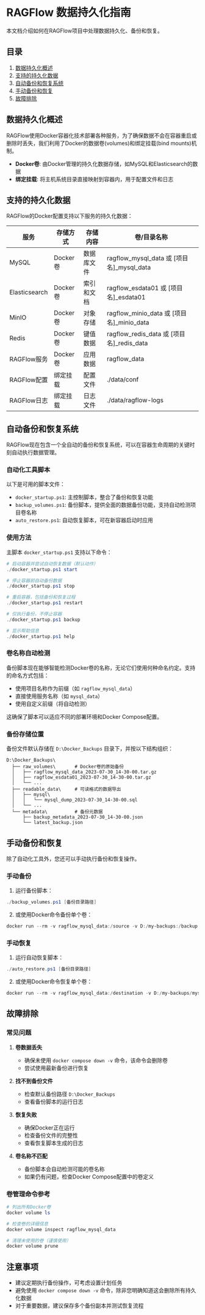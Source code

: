 # RAGFlow 数据持久化指南

本文档介绍如何在RAGFlow项目中处理数据持久化、备份和恢复。

## 目录
1. [数据持久化概述](#数据持久化概述)
2. [支持的持久化数据](#支持的持久化数据)
3. [自动备份和恢复系统](#自动备份和恢复系统)
4. [手动备份和恢复](#手动备份和恢复)
5. [故障排除](#故障排除)

## 数据持久化概述

RAGFlow使用Docker容器化技术部署各种服务，为了确保数据不会在容器重启或删除时丢失，我们利用了Docker的数据卷(volumes)和绑定挂载(bind mounts)机制。

- **Docker卷**: 由Docker管理的持久化数据存储，如MySQL和Elasticsearch的数据
- **绑定挂载**: 将主机系统目录直接映射到容器内，用于配置文件和日志

## 支持的持久化数据

RAGFlow的Docker配置支持以下服务的持久化数据：

| 服务 | 存储方式 | 存储内容 | 卷/目录名称 |
|-----|---------|---------|-----------|
| MySQL | Docker卷 | 数据库文件 | ragflow_mysql_data 或 [项目名]_mysql_data |
| Elasticsearch | Docker卷 | 索引和文档 | ragflow_esdata01 或 [项目名]_esdata01 |
| MinIO | Docker卷 | 对象存储 | ragflow_minio_data 或 [项目名]_minio_data |
| Redis | Docker卷 | 键值数据 | ragflow_redis_data 或 [项目名]_redis_data |
| RAGFlow服务 | Docker卷 | 应用数据 | ragflow_data |
| RAGFlow配置 | 绑定挂载 | 配置文件 | ./data/conf |
| RAGFlow日志 | 绑定挂载 | 日志文件 | ./data/ragflow-logs |

## 自动备份和恢复系统

RAGFlow现在包含一个全自动的备份和恢复系统，可以在容器生命周期的关键时刻自动执行数据管理。

### 自动化工具脚本

以下是可用的脚本文件：

- `docker_startup.ps1`: 主控制脚本，整合了备份和恢复功能
- `backup_volumes.ps1`: 备份脚本，提供全面的数据备份功能，支持自动检测项目卷名称
- `auto_restore.ps1`: 自动恢复脚本，可在新容器启动时应用

### 使用方法

主脚本 `docker_startup.ps1` 支持以下命令：

```powershell
# 启动容器并尝试自动恢复数据（默认动作）
./docker_startup.ps1 start

# 停止容器前自动备份数据
./docker_startup.ps1 stop

# 重启容器，包括备份和恢复过程
./docker_startup.ps1 restart

# 仅执行备份，不停止容器
./docker_startup.ps1 backup

# 显示帮助信息
./docker_startup.ps1 help
```

### 卷名称自动检测

备份脚本现在能够智能检测Docker卷的名称，无论它们使用何种命名约定。支持的命名方式包括：

- 使用项目名称作为前缀（如 `ragflow_mysql_data`）
- 直接使用服务名称（如 `mysql_data`）
- 使用自定义前缀（将自动检测）

这确保了脚本可以适应不同的部署环境和Docker Compose配置。

### 备份存储位置

备份文件默认存储在 `D:\Docker_Backups` 目录下，并按以下结构组织：

```
D:\Docker_Backups\
  ├── raw_volumes\       # Docker卷的原始备份
  │   ├── ragflow_mysql_data_2023-07-30_14-30-00.tar.gz
  │   ├── ragflow_esdata01_2023-07-30_14-30-00.tar.gz
  │   └── ...
  ├── readable_data\     # 可读格式的数据导出
  │   ├── mysql\
  │   │   └── mysql_dump_2023-07-30_14-30-00.sql
  │   └── ...
  └── metadata\          # 备份元数据
      ├── backup_metadata_2023-07-30_14-30-00.json
      └── latest_backup.json
```

## 手动备份和恢复

除了自动化工具外，您还可以手动执行备份和恢复操作。

### 手动备份

1. 运行备份脚本：

```powershell
./backup_volumes.ps1 [备份目录路径]
```

2. 或使用Docker命令备份单个卷：

```powershell
docker run --rm -v ragflow_mysql_data:/source -v D:/my-backups:/backup alpine tar -czf /backup/mysql-backup.tar.gz -C /source ./
```

### 手动恢复

1. 运行自动恢复脚本：

```powershell
./auto_restore.ps1 [备份目录路径]
```

2. 或使用Docker命令恢复单个卷：

```powershell
docker run --rm -v ragflow_mysql_data:/destination -v D:/my-backups/mysql-backup.tar.gz:/backup.tar.gz alpine sh -c "rm -rf /destination/* && tar -xzf /backup.tar.gz -C /destination"
```

## 故障排除

### 常见问题

1. **卷数据丢失**
   - 确保未使用 `docker compose down -v` 命令，该命令会删除卷
   - 尝试使用最新备份进行恢复

2. **找不到备份文件**
   - 检查默认备份路径 `D:\Docker_Backups`
   - 查看备份脚本的运行日志

3. **恢复失败**
   - 确保Docker正在运行
   - 检查备份文件的完整性
   - 查看恢复脚本生成的日志

4. **卷名称不匹配**
   - 备份脚本会自动检测可能的卷名称
   - 如果仍有问题，检查Docker Compose配置中的卷定义

### 卷管理命令参考

```powershell
# 列出所有Docker卷
docker volume ls

# 检查卷的详细信息
docker volume inspect ragflow_mysql_data

# 清理未使用的卷（谨慎使用）
docker volume prune
```

## 注意事项

- 建议定期执行备份操作，可考虑设置计划任务
- 避免使用 `docker compose down -v` 命令，除非您明确知道这会删除所有持久化数据
- 对于重要数据，建议保存多个备份副本并测试恢复流程 